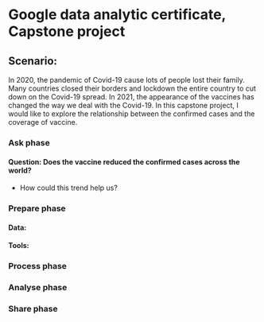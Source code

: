 # Google data analytic certificate, Capstone project

## Scenario: 
In 2020, the pandemic of Covid-19 cause lots of people lost their family. Many countries closed their borders and lockdown the entire country to cut down on the Covid-19 spread. In 2021, the appearance of the vaccines has changed the way we deal with the Covid-19. In this capstone project, I would like to explore the relationship between the confirmed cases and the coverage of vaccine.

### Ask phase
#### Question: Does the vaccine reduced the confirmed cases across the world? 
- How could this trend help us?

### Prepare phase
#### Data: 
#### Tools: 

### Process phase

### Analyse phase

### Share phase
